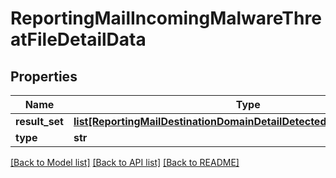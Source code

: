 # ReportingMailIncomingMalwareThreatFileDetailData

## Properties
Name | Type | Description | Notes
------------ | ------------- | ------------- | -------------
**result_set** | [**list[ReportingMailDestinationDomainDetailDetectedAmpDataResultSet]**](ReportingMailDestinationDomainDetailDetectedAmpDataResultSet.md) |  | [optional] 
**type** | **str** |  | [optional] 

[[Back to Model list]](../README.md#documentation-for-models) [[Back to API list]](../README.md#documentation-for-api-endpoints) [[Back to README]](../README.md)


